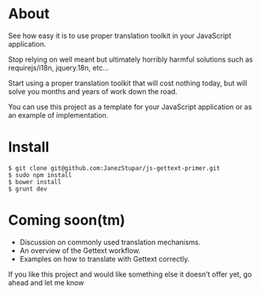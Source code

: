 # About
See how easy it is to use proper translation toolkit in your JavaScript application. 

Stop relying on well meant but ultimately horribly harmful solutions such as requirejs/i18n, jquery.18n, etc...

Start using a proper translation toolkit that will cost nothing today, but will solve you months and years of work down the road.

You can use this project as a template for your JavaScript application or as an example of implementation.

# Install
    $ git clone git@github.com:JanezStupar/js-gettext-primer.git
    $ sudo npm install
    $ bower install
    $ grunt dev
    
# Coming soon(tm)
* Discussion on commonly used translation mechanisms.
* An overview of the Gettext workflow.
* Examples on how to translate with Gettext correctly.

If you like this project and would like something else it doesn't offer yet, go ahead and let me know

